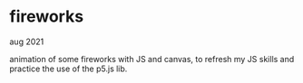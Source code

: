# fireworks

aug 2021

animation of some fireworks with JS and canvas, to refresh my JS skills and practice the use of the p5.js lib.

